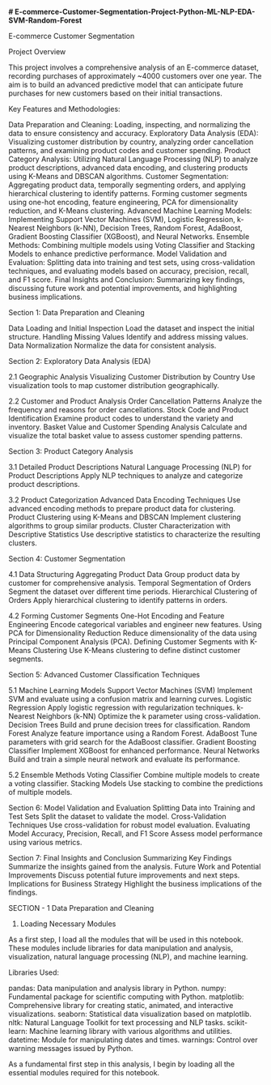 **# E-commerce-Customer-Segmentation-Project-Python-ML-NLP-EDA-SVM-Random-Forest**

E-commerce Customer Segmentation

Project Overview

This project involves a comprehensive analysis of an E-commerce dataset, recording purchases of approximately ~4000 customers over one year. The aim is to build an advanced predictive model that can anticipate future purchases for new customers based on their initial transactions.

Key Features and Methodologies:

Data Preparation and Cleaning: Loading, inspecting, and normalizing the data to ensure consistency and accuracy.
Exploratory Data Analysis (EDA): Visualizing customer distribution by country, analyzing order cancellation patterns, and examining product codes and customer spending.
Product Category Analysis: Utilizing Natural Language Processing (NLP) to analyze product descriptions, advanced data encoding, and clustering products using K-Means and DBSCAN algorithms.
Customer Segmentation: Aggregating product data, temporally segmenting orders, and applying hierarchical clustering to identify patterns. Forming customer segments using one-hot encoding, feature engineering, PCA for dimensionality reduction, and K-Means clustering.
Advanced Machine Learning Models: Implementing Support Vector Machines (SVM), Logistic Regression, k-Nearest Neighbors (k-NN), Decision Trees, Random Forest, AdaBoost, Gradient Boosting Classifier (XGBoost), and Neural Networks.
Ensemble Methods: Combining multiple models using Voting Classifier and Stacking Models to enhance predictive performance.
Model Validation and Evaluation: Splitting data into training and test sets, using cross-validation techniques, and evaluating models based on accuracy, precision, recall, and F1 score.
Final Insights and Conclusion: Summarizing key findings, discussing future work and potential improvements, and highlighting business implications.

Section 1: Data Preparation and Cleaning

Data Loading and Initial Inspection
Load the dataset and inspect the initial structure.
Handling Missing Values
Identify and address missing values.
Data Normalization
Normalize the data for consistent analysis.

Section 2: Exploratory Data Analysis (EDA)

2.1 Geographic Analysis
      Visualizing Customer Distribution by Country
      Use visualization tools to map customer distribution geographically.

2.2 Customer and Product Analysis
Order Cancellation Patterns
Analyze the frequency and reasons for order cancellations.
Stock Code and Product Identification
Examine product codes to understand the variety and inventory.
Basket Value and Customer Spending Analysis
Calculate and visualize the total basket value to assess customer spending patterns.

Section 3: Product Category Analysis

3.1 Detailed Product Descriptions
Natural Language Processing (NLP) for Product Descriptions
Apply NLP techniques to analyze and categorize product descriptions.

3.2 Product Categorization
Advanced Data Encoding Techniques
Use advanced encoding methods to prepare product data for clustering.
Product Clustering using K-Means and DBSCAN
Implement clustering algorithms to group similar products.
Cluster Characterization with Descriptive Statistics
Use descriptive statistics to characterize the resulting clusters.

Section 4: Customer Segmentation

4.1 Data Structuring
Aggregating Product Data
Group product data by customer for comprehensive analysis.
Temporal Segmentation of Orders
Segment the dataset over different time periods.
Hierarchical Clustering of Orders
Apply hierarchical clustering to identify patterns in orders.

4.2 Forming Customer Segments
One-Hot Encoding and Feature Engineering
Encode categorical variables and engineer new features.
Using PCA for Dimensionality Reduction
Reduce dimensionality of the data using Principal Component Analysis (PCA).
Defining Customer Segments with K-Means Clustering
Use K-Means clustering to define distinct customer segments.

Section 5: Advanced Customer Classification Techniques

5.1 Machine Learning Models
Support Vector Machines (SVM)
Implement SVM and evaluate using a confusion matrix and learning curves.
Logistic Regression
Apply logistic regression with regularization techniques.
k-Nearest Neighbors (k-NN)
Optimize the k parameter using cross-validation.
Decision Trees
Build and prune decision trees for classification.
Random Forest
Analyze feature importance using a Random Forest.
AdaBoost
Tune parameters with grid search for the AdaBoost classifier.
Gradient Boosting Classifier
Implement XGBoost for enhanced performance.
Neural Networks
Build and train a simple neural network and evaluate its performance.

5.2 Ensemble Methods
Voting Classifier
Combine multiple models to create a voting classifier.
Stacking Models
Use stacking to combine the predictions of multiple models.

Section 6: Model Validation and Evaluation
Splitting Data into Training and Test Sets
Split the dataset to validate the model.
Cross-Validation Techniques
Use cross-validation for robust model evaluation.
Evaluating Model Accuracy, Precision, Recall, and F1 Score
Assess model performance using various metrics.

Section 7: Final Insights and Conclusion
Summarizing Key Findings
Summarize the insights gained from the analysis.
Future Work and Potential Improvements
Discuss potential future improvements and next steps.
Implications for Business Strategy
Highlight the business implications of the findings.

SECTION - 1
Data Preparation and Cleaning

1. Loading Necessary Modules

As a first step, I load all the modules that will be used in this notebook. These modules include libraries for data manipulation and analysis, visualization, natural language processing (NLP), and machine learning. 

Libraries Used:

pandas: Data manipulation and analysis library in Python.
numpy: Fundamental package for scientific computing with Python.
matplotlib: Comprehensive library for creating static, animated, and interactive visualizations.
seaborn: Statistical data visualization based on matplotlib.
nltk: Natural Language Toolkit for text processing and NLP tasks.
scikit-learn: Machine learning library with various algorithms and utilities.
datetime: Module for manipulating dates and times.
warnings: Control over warning messages issued by Python.

As a fundamental first step in this analysis, I begin by loading all the essential modules required for this notebook. 

